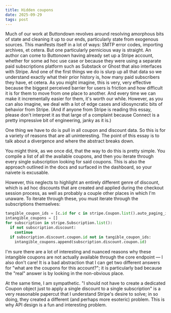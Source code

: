 ```yaml
---
title: Hidden coupons
date: 2025-09-29
tags: post
---
```


Much of our work at Buttondown revolves around resolving amorphous bits of state and cleaning it up to our ends, particularly state from exogenous sources. This manifests itself in a lot of ways: SMTP error codes, importing archives, et cetera. But one particularly pernicious way is straight. An author can come to Buttonown having already set up a Stripe account, whether for some ad hoc use case or because they were using a separate paid subscriptions platform such as Substack or Ghost that also interfaces with Stripe. And one of the first things we do is slurp up all that data so we understand exactly what their prior history is, how many paid subscribers they have, et cetera. As you might imagine, this is very, very effective because the biggest perceived barrier for users is friction and how difficult it is for them to move from one place to another. And every time we can make it incrementally easier for them, it's worth our while. However, as you can also imagine, we deal with a lot of edge cases and idiosyncratic bits of behavior from Stripe. (And if anyone from Stripe is reading this essay, please don't interpret it as that large of a complaint because Connect is a pretty impressive bit of engineering, janky as it is.)

One thing we have to do is pull in all coupon and discount data. So this is for a variety of reasons that are all uninteresting. The point of this essay is to talk about a divergence and where the abstract breaks down.

You might think, as we once did, that the way to do this is pretty simple. You compile a list of all the available coupons, and then you iterate through every single subscription looking for said coupons. This is also the approach outlined in the docs and surfaced in the dashboard, so your naivete is excusable.

However, this neglects to highlight an entirely different genre of discount, which is ad hoc discounts that are created and applied during the checkout session process, as well as probably a couple other places in which I'm unaware. To iterate through these, you must iterate through the subscriptions themselves:

```python
tangible_coupon_ids = [c.id for c in stripe.Coupon.list().auto_paging_iter()]
intangible_coupons = []
for subscription in stripe.Subscription.list():
  if not subscription.discount:
    continue
  if subscription.discount.coupon.id not in tangible_coupon_ids:
    intangible_coupons.append(subscription.discount.coupon.id)
```

I'm sure there are a lot of interesting and nuanced reasons why these intangible coupons are not actually available through the core endpoint — I also don't care! It is a bad abstraction that I can get two different answers for "what are the coupons for this account?"; it is particularly bad because the "real" answer is by looking in the non-obvious place.

At the same time, I am sympathetic. "I should not have to create a dedicated Coupon object just to apply a single discount to a single subscription" is a very reasonable papercut that I understand Stripe's desire to solve; in so doing, they created a different (and perhaps more esoteric) problem. This is why API design is a fun and interesting problem.
